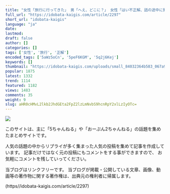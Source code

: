 ```yaml
---
title: "女性「旅行に行ってきた」 男「へえ、どこに？」 女性「はい不正解、話の途中に質問するな」"
full_url: "https://idobata-kaigis.com/article/2297"
short_url: "idobata-kaigis"
language: "ja"
date: 
lastmod: 
draft: false
author: []
categories: []
tags: ['女性', '旅行', '正解']
encoded_tags: ['5aWz5oCn', '5peF6KGM', '5q2j6Kej']
keywords: []
thumbnail: "https://idobata-kaigis.com/uploads/small_84032364b583_067a924f52.jpg"
popular: 1875
latest: 1332
trend: 1114
featured: 1182
views: 1483
comments: 35
weight: 9
slug: aHR0cHMvL2lkb2JhdGEta2FpZ2lzLmNvbS9hcnRpY2xlLzIyOTc=
---
```


![](https://idobata-kaigis.com/uploads/small_84032364b583_067a924f52.jpg)

<div><p class=''>このサイトは、主に「5ちゃんねる」や「おーぷん2ちゃんねる」の話題を集めたまとめサイトです。</p><p>人気の話題の中からリプライが多く集まった人気の投稿を集めて記事を作成しています。 記事だけではなく元の投稿にもコメントをする事ができますので、 お気軽にコメントを残していってください。</p><p class=''>当ブログはリンクフリーです。 当ブログが掲載・公開している文章、画像、動画等の著作物に関する著作権は、出典元の権利者に帰属します。</p></div>

(https//idobata-kaigis.com/article/2297)
